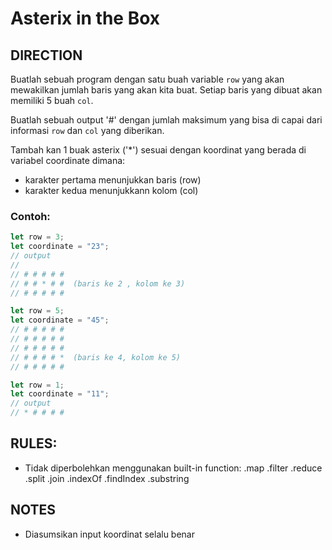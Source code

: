 # Asterix in the Box

## DIRECTION

Buatlah sebuah program dengan satu buah variable `row` yang akan mewakilkan jumlah baris yang akan kita buat. Setiap baris yang dibuat akan memiliki 5 buah `col`.

Buatlah sebuah output '#' dengan jumlah maksimum yang bisa di capai dari informasi `row` dan `col` yang diberikan.

Tambah kan 1 buak asterix ('\*') sesuai dengan koordinat yang berada di variabel coordinate dimana:

-   karakter pertama menunjukkan baris (row)
-   karakter kedua menunjukkann kolom (col)

### Contoh:

```js
let row = 3;
let coordinate = "23";
// output
//
// # # # # #
// # # * # #  (baris ke 2 , kolom ke 3)
// # # # # #
```

```js
let row = 5;
let coordinate = "45";
// # # # # #
// # # # # #
// # # # # #
// # # # # *  (baris ke 4, kolom ke 5)
// # # # # #
```

```js
let row = 1;
let coordinate = "11";
// output
// * # # # #
```

## RULES:

-   Tidak diperbolehkan menggunakan built-in function:
    .map .filter .reduce .split .join .indexOf .findIndex .substring

## NOTES

-   Diasumsikan input koordinat selalu benar
